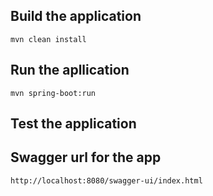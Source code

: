 ## Build the application

    mvn clean install

## Run the apllication

    mvn spring-boot:run

## Test the application


## Swagger url for the app

    http://localhost:8080/swagger-ui/index.html